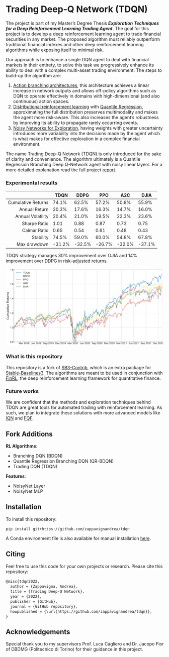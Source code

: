 # Trading Deep-Q Network (TDQN)

The project is part of my Master’s Degree Thesis _**Exploration Techniques for a Deep Reinforcement Learning Trading Agent**_.
The goal for this project is to develop a deep reinforcement learning agent to trade financial securities in any market.
The proposed algorithm must reliably outperform traditional financial indexes and other deep reinforcement learning algorithms while exposing itself to minimal risk.

Our approach is to enhance a single DQN agent to deal with financial markets in their entirety, to solve this task we progressively enhance its ability to deal with
a complex multi-asset trading environment. The steps to build-up the algorithm are:
1) [Action branching architectures](https://arxiv.org/abs/1711.08946), 
this architecture achieves a linear increase in network outputs and allows off-policy algorithms such as DQN to operate effectively in domains with high-dimensional (and also continuous) action spaces.
2) [Distributional reinforcement learning](https://arxiv.org/abs/1707.06887) with [Quantile Regression](https://arxiv.org/pdf/1710.10044.pdf),
approximating the full distribution preserves multimodality and makes the agent more risk-aware. This also increases the agent’s robustness by improving its ability to propagate rarely occurring events.
3) [Noisy Networks for Exploration](https://arxiv.org/abs/1706.10295),
having weights with greater uncertainty introduces more variability into the decisions made by the agent which is what makes for effective exploration in a complex financial environment.

The name Trading Deep-Q Network (TDQN) is only introduced for the sake of clarity and convenience.
The algorithm ultimately is a Quantile Regression Branching Deep Q-Network agent with noisy linear layers.
For a more detailed explanation read the full project [report](report.pdf).

### Experimental results
| | TDQN | DDPG | PPO | A2C | DJIA |
| --: | --- | --- | --- | --- | --- |
| Cumulative Returns | 74.1% | 62.5% | 57.2% | 50.8% | 55.9% |
| Annual Return | 20.3% | 17.6% | 16.3% | 14.7% | 16.0% |
| Annual Volatility | 20.4% | 21.0% | 19.5% | 22.3% | 23.6% |
| Sharpe Ratio | 1.01 | 0.88 | 0.87 | 0.73 | 0.75 |
| Calmar Ratio | 0.65 | 0.54 | 0.61 | 0.48 | 0.43 |
| Stability | 74.5% | 59.0% | 60.0% | 54.8% | 67.8% | 
| Max drawdown | -31.2% | -32.5% | -26.7% | -32.0% | -37.1% |

TDQN strategy manages 30% improvement over DJIA and 14% improvement over DDPG in risk-adjusted returns.

![cumulative_returns_comparison](results.png)

### What is this repository

This repository is a fork of [SB3-Contrib](https://github.com/Stable-Baselines-Team/stable-baselines3-contrib), which is an extra package for [Stable-Baselines3](https://github.com/DLR-RM/stable-baselines3).
The algorithms are meant to be used in conjunction with [FinRL](https://github.com/AI4Finance-Foundation/FinRL), the deep reinforcement learning framework for quantitative finance.

### Future works
We are confident that the methods and exploration techniques behind TDQN are great tools for automated trading with reinforcement learning.
As such, we plan to integrate these solutions with more advanced models like [IQN](https://arxiv.org/abs/1806.06923) and [FQF](https://arxiv.org/pdf/1911.02140.pdf).

## Fork Additions

**RL Algorithms**:
- Branching DQN (BDQN)
- Quantile Regression Branching DQN (QR-BDQN)
- Trading DQN (TDQN)

**Features**:
- NoisyNet Layer
- NoisyNet MLP

## Installation

To install this repository:
```
pip install git+https://github.com/zappavignandrea/tdqn
```
A Conda environment file is also available for manual installation [here](environment.yml).

## Citing
Feel free to use this code for your own projects or research. Please cite this repository:
```
@misc{tdqn2022,
  author = {Zappavigna, Andrea},
  title = {Trading Deep-Q Network},
  year = {2022},
  publisher = {GitHub},
  journal = {GitHub repository},
  howpublished = {\url{https://github.com/zappavignandrea/tdqn}},
}
```

## Acknowledgements
Special thank you to my supervisors Prof. Luca Cagliero and Dr. Jacopo Fior of DBDMG (Politecnico di Torino) for their guidance in this project.


